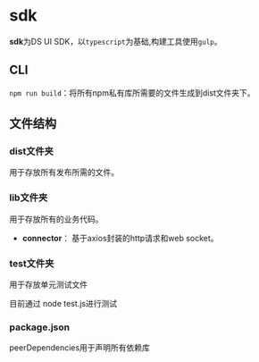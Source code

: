 # sdk
**sdk**为DS UI SDK，以```typescript```为基础,构建工具使用```gulp```。
## CLI
```npm run build```：将所有npm私有库所需要的文件生成到dist文件夹下。

## 文件结构

### dist文件夹
用于存放所有发布所需的文件。

### lib文件夹
用于存放所有的业务代码。

* **connector**： 基于axios封装的http请求和web socket。

### test文件夹
用于存放单元测试文件


目前通过 node test.js进行测试

### package.json
peerDependencies用于声明所有依赖库

